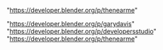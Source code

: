 "https://developer.blender.org/p/thenearme"
 
"https://developer.blender.org/p/garydavis"
"https://developer.blender.org/p/developersstudio"
"https://developer.blender.org/p/thenearme"
 
